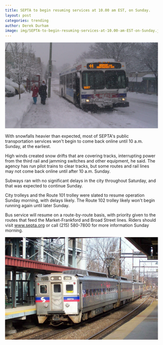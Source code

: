 ```yaml
---
title: SEPTA to begin resuming services at 10.00 am EST, on Sunday. 
layout: post
categories: trending 
author: Derek Durham
image: img/SEPTA-to-begin-resuming-services-at-10.00-am-EST-on-Sunday.jpg
---
```

![Existential - SEPTA resumes services](/img/SEPTA-to-begin-resuming-services-at-10.00-am-EST-on-Sunday-3.jpg)

With snowfalls heavier than expected, most of SEPTA's public transportation services won't begin to come back online until 10 a.m. Sunday, at the earliest.

High winds created snow drifts that are covering tracks, interrupting power from the third rail and jamming switches and other equipment, he said. The agency has run pilot trains to clear tracks, but some routes and rail lines may not come back online until after 10 a.m. Sunday.

Subways ran with no significant delays in the city throughout Saturday, and that was expected to continue Sunday.

City trolleys and the Route 101 trolley were slated to resume operation Sunday morning, with delays likely. The Route 102 trolley likely won't begin running again until later Sunday.

Bus service will resume on a route-by-route basis, with priority given to the routes that feed the Market-Frankford and Broad Street lines. Riders should visit www.septa.org or call (215) 580-7800 for more information Sunday morning. 

![SEPTA resumes services](/img/SEPTA-to-begin-resuming-services-at-10.00-am-EST-on-Sunday-2.jpg)